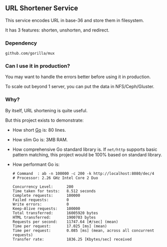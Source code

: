 ## URL Shortener Service

This service encodes URL in base-36 and store them in filesystem.

It has 3 features: shorten, unshorten, and redirect.


### Dependency

`github.com/gorilla/mux`

### Can I use it in production?

You may want to handle the errors better before using it in production.

To scale out beyond 1 server, you can put the data in NFS/Ceph/Gluster.

### Why?

By itself, URL shortening is quite useful.

But this project exists to demonstrate:

* How short [Go](http://golang.org/) is: 80 lines.

* How slim Go is: 3MB RAM.

* How comprehensive Go standard library is. If `net/http` supports basic pattern matching, this project would be 100% based on standard library.

* How performant Go is:
    ```
    # Command  : ab -n 100000 -c 200 -k http://localhost:8080/dec/4
    # Processor: 2.26 GHz Intel Core 2 Duo

    Concurrency Level:      200
    Time taken for tests:   8.512 seconds
    Complete requests:      100000
    Failed requests:        0
    Write errors:           0
    Keep-Alive requests:    100000
    Total transferred:      16005920 bytes
    HTML transferred:       1900703 bytes
    Requests per second:    11747.64 [#/sec] (mean)
    Time per request:       17.025 [ms] (mean)
    Time per request:       0.085 [ms] (mean, across all concurrent requests)
    Transfer rate:          1836.25 [Kbytes/sec] received
    ```